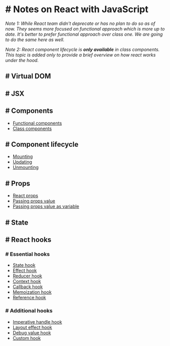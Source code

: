 # # Notes on React with JavaScript
*Note 1: While React team didn't deprecate or has no plan to do so as of now. They seems more focused on functional approach which is more up to date. It's better to prefer functional approach over class one. We are going to do the same here as well.*

*Note 2: React component lifecycle is **only available** in class components. This topic is added only to provide a brief overview on how react works under the hood.*

## # Virtual DOM

## # JSX

## # Components
* [Functional components](docs/components.md#-functional-components)
* [Class components](docs/components.md#-class-components)

## # Component lifecycle
* [Mounting](docs/lifecycle.md#-mounting)
* [Updating](docs/lifecycle.md#-updating)
* [Unmounting](docs/lifecycle.md#-unmounting)

## # Props
* [React props](docs/props.md#-props)
* [Passing props value](docs/props.md#-passing-props-to-another-component-as-string)
* [Passing props value as variable](docs/props.md#-passing-props-to-another-component-as-variable)

## # State

## # React hooks

### # Essential hooks
* [State hook](docs/hooks.md#-state-hook)
* [Effect hook](docs/hooks.md#-effect-hook)
* [Reducer hook](docs/hooks.md#-reducer-hook)
* [Context hook](docs/hooks.md#-context-hook)
* [Callback hook](docs/hooks.md#-callback-hook)
* [Memoization hook](docs/hooks.md#-memo-hook)
* [Reference hook](docs/hooks.md#-reference-hook)

### # Additional hooks
* [Imperative handle hook](docs/hooks.md#-imperative-handle-hook)
* [Layout effect hook](docs/hooks.md#-layout-effect-hook)
* [Debug value hook](docs/hooks.md#-debug-value-hook)
* [Custom hook](docs/hooks.md#-custom-hook)